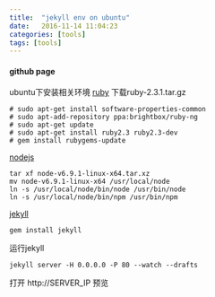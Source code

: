 ```yaml
---
title:  "jekyll env on ubuntu"
date:   2016-11-14 11:04:23
categories: [tools]
tags: [tools]
---
```

#### github page 
ubuntu下安装相关环境
[ruby](https://www.ruby-lang.org/en/downloads/)
下载ruby-2.3.1.tar.gz

```
# sudo apt-get install software-properties-common
# sudo apt-add-repository ppa:brightbox/ruby-ng
# sudo apt-get update
# sudo apt-get install ruby2.3 ruby2.3-dev
# gem install rubygems-update
```

[nodejs](https://nodejs.org/en/) 

```
tar xf node-v6.9.1-linux-x64.tar.xz
mv node-v6.9.1-linux-x64 /usr/local/node
ln -s /usr/local/node/bin/node /usr/bin/node
ln -s /usr/local/node/bin/npm /usr/bin/npm
```

[jekyll](https://jekyllrb.com/docs/installation/)

```
gem install jekyll
```
运行jekyll

```
jekyll server -H 0.0.0.0 -P 80 --watch --drafts
```
打开 http://SERVER_IP 预览
